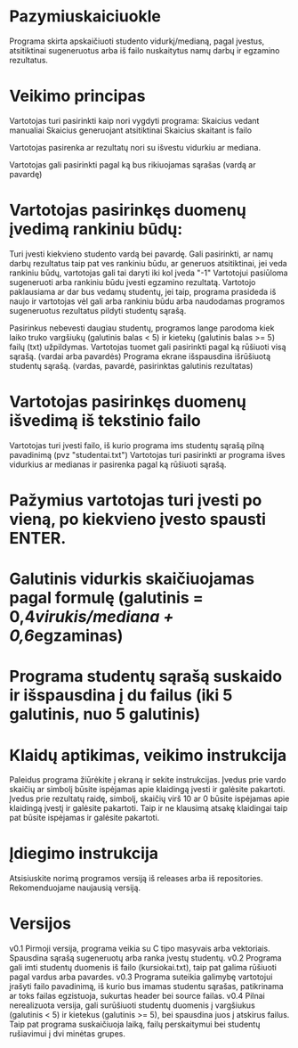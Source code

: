 # Pazymiuskaiciuokle

Programa skirta apskaičiuoti studento vidurkį/medianą, pagal įvestus, atsitiktinai sugeneruotus arba iš failo nuskaitytus namų
darbų ir egzamino rezultatus.

# Veikimo principas

Vartotojas turi pasirinkti kaip nori vygdyti programa:
Skaicius vedant manualiai
Skaicius generuojant atsitiktinai
Skaicius skaitant is failo

Vartotojas pasirenka ar rezultatų nori su išvestu vidurkiu ar mediana.

Vartotojas gali pasirinkti pagal ką bus rikiuojamas sąrašas (vardą ar pavardę)

# Vartotojas pasirinkęs duomenų įvedimą rankiniu būdų:

Turi įvesti kiekvieno studento vardą bei pavardę.
Gali pasirinkti, ar namų darbų rezultatus taip pat ves rankiniu būdu, ar generuos atsitiktinai, jei veda rankiniu būdų, vartotojas gali tai daryti iki kol įveda "-1"
Vartotojui pasiūloma sugeneruoti arba rankiniu būdu įvesti egzamino rezultatą.
Vartotojo paklausiama ar dar bus vedamų studentų, jei taip, programa prasideda iš naujo ir vartotojas vėl gali arba rankiniu būdu
arba naudodamas programos sugeneruotus rezultatus pildyti studentų sąrašą.

Pasirinkus nebevesti daugiau studentų, programos lange parodoma kiek laiko truko vargšiukų (galutinis balas < 5) ir kietekų (galutinis balas >= 5) failų (txt) užpildymas.
Vartotojas tuomet gali pasirinkti pagal ką rūšiuoti visą sąrašą. (vardai arba pavardės)
Programa ekrane išspausdina išrūšiuotą studentų sąrašą. (vardas, pavardė, pasirinktas galutinis rezultatas)

# Vartotojas pasirinkęs duomenų išvedimą iš tekstinio failo

Vartotojas turi įvesti failo, iš kurio programa ims studentų sąrašą pilną pavadinimą (pvz "studentai.txt")
Vartotojas turi pasirinkti ar programa išves vidurkius ar medianas ir pasirenka pagal ką rūšiuoti sąrašą.

# Pažymius vartotojas turi įvesti po vieną, po kiekvieno įvesto spausti ENTER. 
# Galutinis vidurkis skaičiuojamas pagal formulę (galutinis = 0,4*virukis/mediana + 0,6*egzaminas)
# Programa studentų sąrašą suskaido ir išspausdina į du failus (iki 5 galutinis, nuo 5 galutinis)

# Klaidų aptikimas, veikimo instrukcija
Paleidus programa žiūrėkite į ekraną ir sekite instrukcijas.
Įvedus prie vardo skaičių ar simbolį būsite ispėjamas apie klaidingą įvesti ir galėsite pakartoti.
Įvedus prie rezultatų raidę, simbolį, skaičių virš 10 ar 0 būsite ispėjamas apie klaidingą įvestį ir galėsite pakartoti.
Taip ir ne klausimą atsakę klaidingai taip pat būsite ispėjamas ir galėsite pakartoti.

# Įdiegimo instrukcija
Atsisiuskite norimą programos versiją iš releases arba iš repositories. Rekomenduojame naujausią versiją.

# Versijos
v0.1 Pirmoji versija, programa veikia su C tipo masyvais arba vektoriais. Spausdina sąrašą sugeneruotų arba ranka įvestų studentų.
v0.2 Programa gali imti studentų duomenis iš failo (kursiokai.txt), taip pat galima rūšiuoti pagal vardus arba pavardes.
v0.3 Programa suteikia galimybę vartotojui įrašyti failo pavadinimą, iš kurio bus imamas studentu sąrašas, patikrinama ar
toks failas egzistuoja, sukurtas header bei source failas.
v0.4 Pilnai nerealizuota versija, gali surūšiuoti studentų duomenis į vargšiukus (galutinis < 5) ir kietekus (galutinis >= 5), bei 
spausdina juos į atskirus failus. Taip pat programa suskaičiuoja laiką, failų perskaitymui bei studentų rušiavimui į dvi minėtas grupes.
